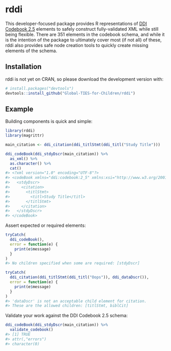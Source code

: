 
<!-- README.md is generated from README.Rmd. Please edit that file -->

# rddi

<!-- badges: start -->

<!-- badges: end -->

This developer-focused package provides R representations of [DDI
Codebook 2.5](https://ddialliance.org/Specification/DDI-Codebook/2.5/)
elements to safely construct fully-validated XML while still being
flexible. There are 351 elements in the codebook schema, and while it is
the intention of the package to ultimately cover most (if not all) of
these, rddi also provides safe node creation tools to quickly create
missing elements of the schema.

## Installation

rddi is not yet on CRAN, so please download the development version
with:

``` r
# install.packages("devtools")
devtools::install_github("Global-TIES-for-Children/rddi")
```

## Example

Building components is quick and simple:

``` r
library(rddi)
library(magrittr)

main_citation <- ddi_citation(ddi_titlStmt(ddi_titl("Study Title")))

ddi_codeBook(ddi_stdyDscr(main_citation)) %>% 
  as_xml() %>% 
  as.character() %>% 
  cat()
#> <?xml version="1.0" encoding="UTF-8"?>
#> <codeBook xmlns="ddi:codebook:2_5" xmlns:xsi="http://www.w3.org/2001/XMLSchema-instance" version="2.5" xsi:schemaLocation="http://www.ddialliance.org/Specification/DDI-Codebook/2.5/XMLSchema/codebook.xsd">
#>   <stdyDscr>
#>     <citation>
#>       <titlStmt>
#>         <titl>Study Title</titl>
#>       </titlStmt>
#>     </citation>
#>   </stdyDscr>
#> </codeBook>
```

Assert expected or required elements:

``` r
tryCatch(
  ddi_codeBook(),
  error = function(e) {
    print(e$message)
  }
)
#> No children specified when some are required: [stdyDscr]

tryCatch(
  ddi_citation(ddi_titlStmt(ddi_titl("Oops")), ddi_dataDscr()),
  error = function(e) {
    print(e$message)
  }
)
#> 'dataDscr' is not an acceptable child element for citation.
#> These are the allowed children: [titlStmt, biblCit]
```

Validate your work against the DDI Codebook 2.5 schema:

``` r
ddi_codeBook(ddi_stdyDscr(main_citation)) %>% 
  validate_codebook()
#> [1] TRUE
#> attr(,"errors")
#> character(0)
```
